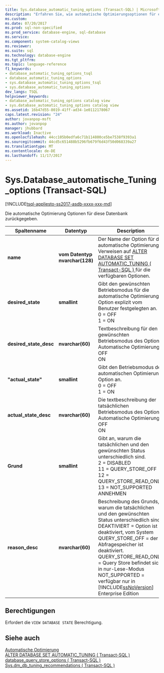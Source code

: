 ```yaml
---
title: Sys.database_automatic_tuning_options (Transact-SQL) | Microsoft Docs
description: "Erfahren Sie, wie automatische Optimierungsoptionen für eine SQL-Datenbank anzeigen"
ms.custom: 
ms.date: 07/20/2017
ms.prod: sql-non-specified
ms.prod_service: database-engine, sql-database
ms.service: 
ms.component: system-catalog-views
ms.reviewer: 
ms.suite: sql
ms.technology: database-engine
ms.tgt_pltfrm: 
ms.topic: language-reference
f1_keywords:
- database_automatic_tuning_options_tsql
- database_automatic_tuning_options
- sys.database_automatic_tuning_options_tsql
- sys.database_automatic_tuning_options
dev_langs: TSQL
helpviewer_keywords:
- database_automatic_tuning_options catalog view
- sys.database_automatic_tuning_options catalog view
ms.assetid: 16b47d55-8019-41ff-ad34-1e0112178067
caps.latest.revision: "24"
author: jovanpop-msft
ms.author: jovanpop
manager: jhubbard
ms.workload: Inactive
ms.openlocfilehash: 44cc105b0edfa6c71b114800ce5be7538f9393a1
ms.sourcegitcommit: 44cd5c651488b5296fb679f6d43f50d068339a27
ms.translationtype: MT
ms.contentlocale: de-DE
ms.lasthandoff: 11/17/2017
---
```

# <a name="sysdatabaseautomatictuningoptions-transact-sql"></a>Sys.Database\_automatische\_Tuning_options (Transact-SQL)
[!INCLUDE[tsql-appliesto-ss2017-asdb-xxxx-xxx-md](../../includes/tsql-appliesto-ss2017-asdb-xxxx-xxx-md.md)]

  Die automatische Optimierung Optionen für diese Datenbank zurückgegeben.  

|Spaltenname|Datentyp|Description|  
|-----------------|---------------|-----------------|  
|**name**|**vom Datentyp nvarchar(128)**|Der Name der Option für die automatische Optimierung. Verweisen auf [ALTER DATABASE SET AUTOMATIC_TUNING &#40; Transact-SQL &#41; ](../../t-sql/statements/alter-database-transact-sql-set-options.md) für die verfügbaren Optionen.|  
|**desired_state**|**smallint**|Gibt den gewünschten Betriebsmodus für die automatische Optimierung Option explizit vom Benutzer festgelegten an.<br />0 = OFF<br />1 = ON|  
|**desired_state_desc**|**nvarchar(60)**|Textbeschreibung für den gewünschten Betriebsmodus des Option Automatische Optimierung.<br />OFF<br />ON|  
|**"actual_state"**|**smallint**|Gibt den Betriebsmodus der automatischen Optimierung Option an.<br />0 = OFF<br />1 = ON|  
|**actual_state_desc**|**nvarchar(60)**|Die textbeschreibung der tatsächlichen Betriebsmodus des Option Automatische Optimierung.<br />OFF<br />ON|  
|**Grund**|**smallint**|Gibt an, warum die tatsächlichen und den gewünschten Status unterschiedlich sind.<br />2 = DISABLED<br />11 = QUERY_STORE_OFF<br />12 = QUERY_STORE_READ_ONLY<br />13 = NOT_SUPPORTED ANNEHMEN|   
|**reason_desc**|**nvarchar(60)**|Beschreibung des Grunds, warum die tatsächlichen und den gewünschten Status unterschiedlich sind.<br />DEAKTIVIERT = Option ist deaktiviert, vom System<br />QUERY_STORE_OFF = der Abfragespeicher ist deaktiviert.<br />QUERY_STORE_READ_ONLY = Query Store befindet sich in nur-Lese-Modus<br />NOT_SUPPORTED = verfügbar nur in [!INCLUDE[ssNoVersion](../../includes/ssnoversion-md.md)] Enterprise Edition| 
  
## <a name="permissions"></a>Berechtigungen  
 Erfordert die `VIEW DATABASE STATE` Berechtigung.  
  
## <a name="see-also"></a>Siehe auch  
 [Automatische Optimierung](../../relational-databases/automatic-tuning/automatic-tuning.md)   
 [ALTER DATABASE SET AUTOMATIC_TUNING &#40; Transact-SQL &#41;](../../t-sql/statements/alter-database-transact-sql-set-options.md)   
 [database_query_store_options &#40; Transact-SQL &#41;](../../relational-databases/system-catalog-views/sys-database-query-store-options-transact-sql.md)   
 [Sys.dm_db_tuning_recommendations &#40; Transact-SQL &#41;](../../relational-databases/system-dynamic-management-views/sys-dm-db-tuning-recommendations-transact-sql.md)   
 
